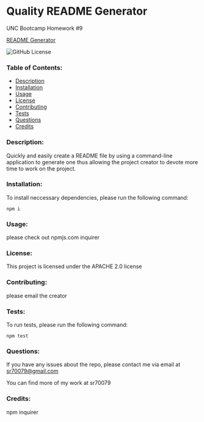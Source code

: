 
# Quality README Generator

UNC Bootcamp Homework #9

[README Generator](https://drive.google.com/file/d/1Sh7OLq-NaQlB6UIJSNjMe8hOdX_VfCyP/view)

![GitHub License]()

### Table of Contents:
* [Description](#description)
* [Installation](#installation)
* [Usage](#usage)
* [License](#license)
* [Contributing](#contributing)
* [Tests](#tests)
* [Questions](#questions)
* [Credits](#credits)


### Description: 

Quickly and easily create a README file by using a command-line application to generate one thus allowing the project creator to devote more time to work on the project.

### Installation: 

To install neccessary dependencies, please run the following command:

```
npm i

```

### Usage: 

please check out npmjs.com inquirer

### License: 

This project is licensed under the APACHE 2.0 license 

### Contributing: 

please email the creator

### Tests: 

To run tests, please run the following command:

```
npm test

```

### Questions: 

If you have any issues about the repo, please contact me via email at sr70079@gmail.com

You can find more of my work at sr70079

### Credits: 

npm inquirer


